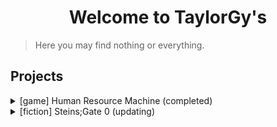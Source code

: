 # <center> Welcome to TaylorGy's </center>

> Here you may find nothing or everything.

## Projects

<details>
<summary> [game] Human Resource Machine (completed) </summary>
  <ul>
    <li> <a href="./human_resource_machine/solutions"> solutions </a> </li> 
  </ul>
</details>

<details>
<summary> [fiction] Steins;Gate 0 (updating) </summary>
  <ul>
    <li> <a href="./steins_gate_0/docs/0000"> 0000 </a> </li>
    <li> <a href="./steins_gate_0/docs/0001"> 0001 </a> </li>
    <li> <a href="./steins_gate_0/docs/0002"> 0002 </a> </li>
    <li> <a href="./steins_gate_0/docs/0003"> 0003 </a> </li>
    <li> <a href="./steins_gate_0/docs/0004"> 0004 </a> </li>
    <li> <a href="./steins_gate_0/docs/0005"> 0005 </a> </li>
    <li> <a href="./steins_gate_0/docs/0006"> 0006 </a> </li>
    <li> <a href="./steins_gate_0/docs/0007"> 0007 </a> </li>
    <li> <a href="./steins_gate_0/docs/0008"> 0008 </a> </li>
    <li> <a href="./steins_gate_0/docs/0009"> 0009 </a> </li>
    <li> <a href="./steins_gate_0/docs/0010"> 0010 </a> </li>
    <li> <a href="./steins_gate_0/docs/0011"> 0011 </a> </li>
    <li> <a href="./steins_gate_0/docs/0012"> 0012 </a> </li>
    <li> <a href="./steins_gate_0/docs/0013"> 0013 </a> </li>
    <li> <a href="./steins_gate_0/docs/0014"> 0014 </a> </li>
    <li> <a href="./steins_gate_0/docs/0015"> 0015 </a> </li>
    <li> <a href="./steins_gate_0/docs/0016"> 0016 </a> </li>
  </ul>
</details>

